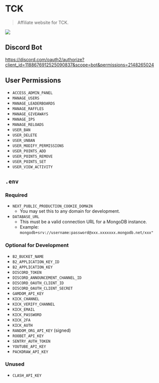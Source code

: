 # TCK
> Affiliate website for TCK.

![](https://wakatime.com/badge/user/6b7d9181-edde-4a25-857c-e7101bfee7ea/project/37e24fb3-b1db-4114-a105-eb5412ae4287.svg?style=for-the-badge)

## Discord Bot
https://discord.com/oauth2/authorize?client_id=1188676912525090837&scope=bot&permissions=2148265024

## User Permissions
- `ACCESS_ADMIN_PANEL`
- `MANAGE_USERS`
- `MANAGE_LEADERBOARDS`
- `MANAGE_RAFFLES`
- `MANAGE_GIVEAWAYS`
- `MANAGE_IPS`
- `MANAGE_RELOADS`
- `USER_BAN`
- `USER_DELETE`
- `USER_UNBAN`
- `USER_MODIFY_PERMISSIONS`
- `USER_POINTS_ADD`
- `USER_POINTS_REMOVE`
- `USER_POINTS_SET`
- `USER_VIEW_ACTIVITY`

## `.env`
### Required
- `NEXT_PUBLIC_PRODUCTION_COOKIE_DOMAIN`
  - You may set this to any domain for development.
- `DATABASE_URL`
  - This must be a valid connection URL for a MongoDB instance.
  - Example: `mongodb+srv://username:password@xxx.xxxxxxx.mongodb.net/xxx"`

### Optional for Development
- `B2_BUCKET_NAME`
- `B2_APPLICATION_KEY_ID`
- `B2_APPLICATION_KEY`
- `DISCORD_TOKEN`
- `DISCORD_ANNOUNCEMENT_CHANNEL_ID`
- `DISCORD_OAUTH_CLIENT_ID`
- `DISCORD_OAUTH_CLIENT_SECRET`
- `GAMDOM_API_KEY`
- `KICK_CHANNEL`
- `KICK_VERIFY_CHANNEL`
- `KICK_EMAIL`
- `KICK_PASSWORD`
- `KICK_2FA`
- `KICK_AUTH`
- `RANDOM_ORG_API_KEY` (signed)
- `ROOBET_API_KEY`
- `SENTRY_AUTH_TOKEN`
- `YOUTUBE_API_KEY`
- `PACKDRAW_API_KEY`

### Unused
- `CLASH_API_KEY`